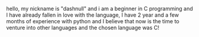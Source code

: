 hello, my nickname is "dashnull" and i am a beginner in C programming and I have already fallen in love with the language, 
I have 2 year and a few months of experience with python and I believe that now is the time to venture into other languages 
and the chosen language was C!
